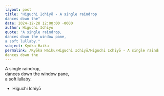 ```yaml
---
layout: post
title: "Higuchi Ichiyō - A single raindrop  
dances down the"
date: 2024-12-28 12:00:00 -0000
author: Higuchi Ichiyō
quote: "A single raindrop,  
dances down the window pane,  
a soft lullaby."
subject: Kyōka Haiku
permalink: /Kyōka Haiku/Higuchi Ichiyō/Higuchi Ichiyō - A single raindrop  
dances down the
---
```


A single raindrop,  
dances down the window pane,  
a soft lullaby.

- Higuchi Ichiyō
